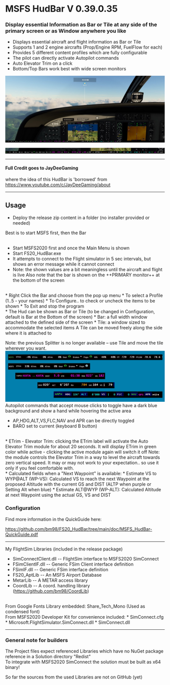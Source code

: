 # MSFS HudBar V 0.39.0.35

### Display essential Information as Bar or Tile at any side of the primary screen or as Window anywhere you like  


* Displays essential aircraft and flight information as Bar or Tile
* Supports 1 and 2 engine aircrafts (Prop/Engine RPM, FuelFlow for each)
* Provides 5 different content profiles which are fully configurable
* The pilot can directly activate Autopilot commands
* Auto Elevator Trim on a click
* Bottom/Top Bars work best with wide screen monitors


![FS20_HudBar wide screen view](https://raw.githubusercontent.com/bm98/FS20_HudBar/main/doc/HudBar-screen.jpg "Wide Screen view")


![FS20_HudBar scale 50%](https://raw.githubusercontent.com/bm98/FS20_HudBar/main/doc/HudBar-halfsize.jpg "HudBar 1/2 size")

-----

#### Full Credit goes to JayDeeGaming
where the idea of this HudBar is 'borrowed' from   
https://www.youtube.com/c/JayDeeGaming/about

-----

## Usage 

* Deploy the release zip content in a folder (no installer provided or needed)

Best is to start MSFS first, then the Bar  
<br>
*	Start MSFS2020 first and once the Main Menu is shown
*	Start FS20_HudBar.exe
*	It attempts to connect to the Flight simulator in 5 sec intervals, but shows an error message while it cannot connect
* Note: the shown values are a bit meaningless until the aircraft and flight is live
Also note that the bar is shown on the ++PRIMARY monitor++ at the bottom of the screen
<br>
* Right Click the Bar and choose from the pop up menu
  * To select a Profile (1..5 - your names)
  * To Configure.. to check or uncheck the items to be shown
  * To Exit and stop the program
<br>
*	The Hud can be shown as Bar or Tile 
(to be changed in Configuration, default is Bar at the Bottom of the screen)
    * Bar: a full width window attached to the defined side of the screen
    * Tile: a window sized to accommodate the selected items
A Tile can be moved freely along the side where it is attached to   

Note: the previous Splitter is no longer available – use Tile and move the tile wherever you want.
<br>
![FS20_HudBar Overview](https://raw.githubusercontent.com/bm98/FS20_HudBar/main/doc/HudBar-overview.jpg "HudBar Overview")
<br>
Autopilot commands that accept mouse clicks to toggle have a dark blue background and show a hand while hovering the active area  
* AP,HDG,ALT,VS,FLC,NAV and APR can be directly toggled
* BARO set to current (keyboard B button)
<br>
* ETrim - Elevator Trim: clicking the ETrim label will activate the Auto Elevator Trim module for about 20 seconds. 
It will display ETrim in green color while active - clicking the active module again will switch it off   
Note: the module controls the Elevator Trim in a way to level the aircraft towards zero vertical speed.
It may or may not work to your expectation.. so use it only if you feel comfortable with.
<br>
* Calculated fields when a "Next Waypoint" is available:
  * Estimate VS to WYP@ALT (WP-VS):   
  Calculated VS to reach the next Waypoint at the proposed Altitude with the current GS and DIST (ALTP when purple or Setting Alt when blue)
  * Estimate ALT@WYP (WP-ALT):   
  Calculated Altitude at next Waypoint using the actual GS, VS and DIST

### Configuration

Find more information in the QuickGuide here:

https://github.com/bm98/FS20_HudBar/tree/main/doc/MSFS_HudBar-QuickGuide.pdf


-----

My FlightSim Libraries (included in the release package)
* SimConnectClient.dll        -- FlightSim interface to MSFS2020 SimConnect
* FSimClientIF.dll            -- Generic FSim Client interface definition
* FSimIF.dll                  -- Generic FSim interface definition
* FS20_AptLib                 -- An MSFS Airport Database 
* MetarLib                    -- A METAR access library 
* CoordLib                    -- A coord. handling library (https://github.com/bm98/CoordLib)
<br>
From Google Fonts Library embedded:
  Share_Tech_Mono			(Used as condensed font)
<br>
From MSFS2020 Developer Kit for convenience included:
* SimConnect.cfg
* Microsoft.FlightSimulator.SimConnect.dll 
* SimConnect.dll
  
-----

### General note for builders
The Project files expect referenced Libraries which have no NuGet package reference in a Solution directory  "Redist"  
To integrate with MSFS2020 SimConnect the solution must be built as x64 binary!   

So far the sources from the used Libraries are not on GitHub (yet)
  
